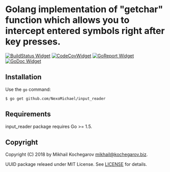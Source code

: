 # Golang implementation of "getchar" function which allows you to intercept entered symbols right after key presses.

[![BuildStatus Widget]][BuildStatus Result]
[![CodeCovWidget]][CodeCovResult]
[![GoReport Widget]][GoReport Status]
[![GoDoc Widget]][GoDoc Link]

[BuildStatus Result]: https://travis-ci.org/NexoMichael/input_reader
[BuildStatus Widget]: https://travis-ci.org/NexoMichael/input_reader.svg?branch=master

[GoReport Status]: https://goreportcard.com/report/github.com/NexoMichael/input_reader
[GoReport Widget]: https://goreportcard.com/badge/github.com/NexoMichael/input_reader

[CodeCovResult]: https://coveralls.io/github/NexoMichael/input_reader
[CodeCovWidget]: https://coveralls.io/repos/github/NexoMichael/input_reader/badge.svg?branch=master

[GoDoc Link]: http://godoc.org/github.com/NexoMichael/input_reader
[GoDoc Widget]: http://godoc.org/github.com/NexoMichael/input_reader?status.svg

## Installation

Use the `go` command:

	$ go get github.com/NexoMichael/input_reader

## Requirements

input_reader package requires Go >= 1.5.

## Copyright

Copyright (C) 2018 by Mikhail Kochegarov <mikhail@kochegarov.biz>.

UUID package releaed under MIT License.
See [LICENSE](https://github.com/NexoMichael/input_reader/blob/master/LICENSE) for details.